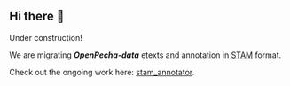 ## Hi there 👋

<!--

**Here are some ideas to get you started:**

🙋‍♀️ A short introduction - what is your organization all about?
🌈 Contribution guidelines - how can the community get involved?
👩‍💻 Useful resources - where can the community find your docs? Is there anything else the community should know?
🍿 Fun facts - what does your team eat for breakfast?
🧙 Remember, you can do mighty things with the power of [Markdown](https://docs.github.com/github/writing-on-github/getting-started-with-writing-and-formatting-on-github/basic-writing-and-formatting-syntax)
-->


Under construction! 

We are migrating ***OpenPecha-data*** etexts and annotation in [STAM](https://github.com/annotation/stam) format.

Check out the ongoing work here: [stam_annotator](https://github.com/OpenPecha/stam_annotator).
